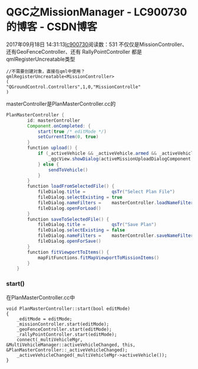 # QGC之MissionManager - LC900730的博客 - CSDN博客
2017年09月18日 14:31:13[lc900730](https://me.csdn.net/LC900730)阅读数：531
不仅仅是MissionController、还有GeoFenceController、还有 
RallyPointController 
都是qmlRegisterUncreatable类型
```
//不需要创建对象，直接在qml中使用？
qmlRegisterUncreatable<MissionController>
(
"QGroundControl.Controllers",1,0,"MissionControlle"
)
```
masterController是PlanMasterController.cc的
```java
PlanMasterController {
        id: masterController
        Component.onCompleted: {
            start(true /* editMode */)
            setCurrentItem(0, true)
        }
        function upload() {
            if (_activeVehicle && _activeVehicle.armed && _activeVehicle.flightMode === _activeVehicle.missionFlightMode) {
                _qgcView.showDialog(activeMissionUploadDialogComponent, qsTr("Plan Upload"), _qgcView.showDialogDefaultWidth, StandardButton.Cancel)
            } else {
                sendToVehicle()
            }
        }
        function loadFromSelectedFile() {
            fileDialog.title =          qsTr("Select Plan File")
            fileDialog.selectExisting = true
            fileDialog.nameFilters =    masterController.loadNameFilters
            fileDialog.openForLoad()
        }
        function saveToSelectedFile() {
            fileDialog.title =          qsTr("Save Plan")
            fileDialog.selectExisting = false
            fileDialog.nameFilters =    masterController.saveNameFilters
            fileDialog.openForSave()
        }
        function fitViewportToItems() {
            mapFitFunctions.fitMapViewportToMissionItems()
        }
    }
```
### start()
在PlanMasterController.cc中
```
void PlanMasterController::start(bool editMode)
{
    _editMode = editMode;
    _missionController.start(editMode);
    _geoFenceController.start(editMode);
    _rallyPointController.start(editMode);
    connect(_multiVehicleMgr, &MultiVehicleManager::activeVehicleChanged, this, &PlanMasterController::_activeVehicleChanged);
    _activeVehicleChanged(_multiVehicleMgr->activeVehicle());
}
```
